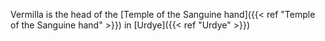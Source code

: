 Vermilla is the head of the [Temple of the Sanguine hand]({{< ref "Temple of the Sanguine hand" >}}) in [Urdye]({{< ref "Urdye" >}})
